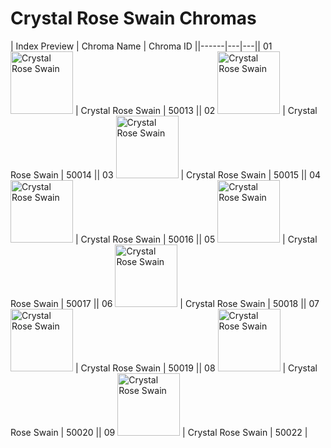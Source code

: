 # Crystal Rose Swain Chromas

| Index  Preview | Chroma Name | Chroma ID ||------|---|---|| 01  <img src='https://raw.communitydragon.org/latest/plugins/rcp-be-lol-game-data/global/default/v1/champion-chroma-images/50/50013.png' alt='Crystal Rose Swain' width='100'> | Crystal Rose Swain | 50013 || 02  <img src='https://raw.communitydragon.org/latest/plugins/rcp-be-lol-game-data/global/default/v1/champion-chroma-images/50/50014.png' alt='Crystal Rose Swain' width='100'> | Crystal Rose Swain | 50014 || 03  <img src='https://raw.communitydragon.org/latest/plugins/rcp-be-lol-game-data/global/default/v1/champion-chroma-images/50/50015.png' alt='Crystal Rose Swain' width='100'> | Crystal Rose Swain | 50015 || 04  <img src='https://raw.communitydragon.org/latest/plugins/rcp-be-lol-game-data/global/default/v1/champion-chroma-images/50/50016.png' alt='Crystal Rose Swain' width='100'> | Crystal Rose Swain | 50016 || 05  <img src='https://raw.communitydragon.org/latest/plugins/rcp-be-lol-game-data/global/default/v1/champion-chroma-images/50/50017.png' alt='Crystal Rose Swain' width='100'> | Crystal Rose Swain | 50017 || 06  <img src='https://raw.communitydragon.org/latest/plugins/rcp-be-lol-game-data/global/default/v1/champion-chroma-images/50/50018.png' alt='Crystal Rose Swain' width='100'> | Crystal Rose Swain | 50018 || 07  <img src='https://raw.communitydragon.org/latest/plugins/rcp-be-lol-game-data/global/default/v1/champion-chroma-images/50/50019.png' alt='Crystal Rose Swain' width='100'> | Crystal Rose Swain | 50019 || 08  <img src='https://raw.communitydragon.org/latest/plugins/rcp-be-lol-game-data/global/default/v1/champion-chroma-images/50/50020.png' alt='Crystal Rose Swain' width='100'> | Crystal Rose Swain | 50020 || 09  <img src='https://raw.communitydragon.org/latest/plugins/rcp-be-lol-game-data/global/default/v1/champion-chroma-images/50/50022.png' alt='Crystal Rose Swain' width='100'> | Crystal Rose Swain | 50022 |